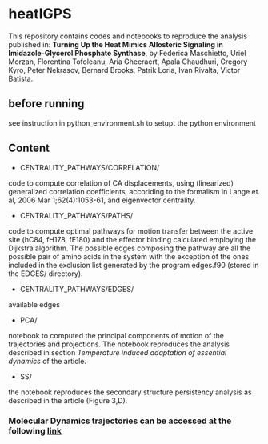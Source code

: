 # heatIGPS

This repository contains codes and notebooks to reproduce the analysis published in: 
**Turning Up the Heat Mimics Allosteric Signaling in Imidazole-Glycerol Phosphate Synthase**,
by Federica Maschietto, Uriel Morzan, Florentina Tofoleanu, Aria Gheeraert, Apala Chaudhuri, Gregory Kyro, Peter Nekrasov, Bernard Brooks, Patrik Loria, Ivan Rivalta, Victor Batista. 

## before running

see instruction in python_environment.sh to setupt the python environment

## Content

- CENTRALITY_PATHWAYS/CORRELATION/

code to compute correlation of CA displacements, using (linearized) generalized correlation coefficients, accoriding to the formalism in Lange et. al, 2006 Mar 1;62(4):1053-61, and eigenvector centrality.

- CENTRALITY_PATHWAYS/PATHS/

code to compute optimal pathways for motion transfer between the active site (hC84, fH178, fE180) and the effector binding calculated employing the Dijkstra algorithm. The possible edges composing the pathway are all the possible pair of amino acids in the system with the exception of the ones included in the exclusion list generated by the program edges.f90 (stored in the EDGES/ directory).

- CENTRALITY_PATHWAYS/EDGES/

available edges

- PCA/

notebook to computed the principal components of motion of the trajectories and projections. The notebook reproduces the analysis described in section *Temperature induced adaptation of essential dynamics* of the article.


- SS/

the notebook reproduces the secondary structure persistency analysis as described in the article (Figure 3,D).

### Molecular Dynamics trajectories can be accessed at the following [link](https://drive.google.com/drive/folders/12WVo_dA5RvSZW2rvhB1rd8CxVz3Cb-CA?usp=sharing)


